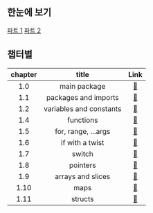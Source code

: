 ## 한눈에 보기

[파트 1](notes/part1/README.md)
[파트 2](notes/part2/README.md)

## 챕터별

| chapter |          title          |                         Link                         |
| :-----: | :---------------------: | :--------------------------------------------------: |
|   1.0   |      main package       |      [:link:](notes/part1/1.0.main-package.md)       |
|   1.1   |  packages and imports   |  [:link:](notes/part1/1.1.packages-and-imports.md)   |
|   1.2   | variables and constants | [:link:](notes/part1/1.2.variables-and-constants.md) |
|   1.4   |        functions        |        [:link:](notes/part1/1.4.functions.md)        |
|   1.5   |   for, range, ...args   |     [:link:](notes/part1/1.5-for&range&args.md)      |
|   1.6   |     if with a twist     |     [:link:](notes/part1/1.6.if-with-a-twist.md)     |
|   1.7   |         switch          |         [:link:](notes/part1/1.7.switch.md)          |
|   1.8   |        pointers         |        [:link:](notes/part1/1.8.pointers.md)         |
|   1.9   |    arrays and slices    |    [:link:](notes/part1/1.9.arrays-and-slices.md)    |
|  1.10   |          maps           |          [:link:](notes/part1/1.10.maps.md)          |
|  1.11   |         structs         |        [:link:](notes/part1/1.11.structs.md)         |

